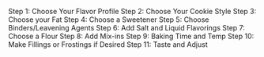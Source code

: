 Step 1: Choose Your Flavor Profile
Step 2: Choose Your Cookie Style
Step 3: Choose your Fat
Step 4: Choose a Sweetener 
Step 5: Choose Binders/Leavening Agents
Step 6: Add Salt and Liquid Flavorings
Step 7: Choose a Flour
Step 8: Add Mix-ins
Step 9: Baking Time and Temp 
Step 10: Make Fillings or Frostings if Desired 
Step 11: Taste and Adjust
